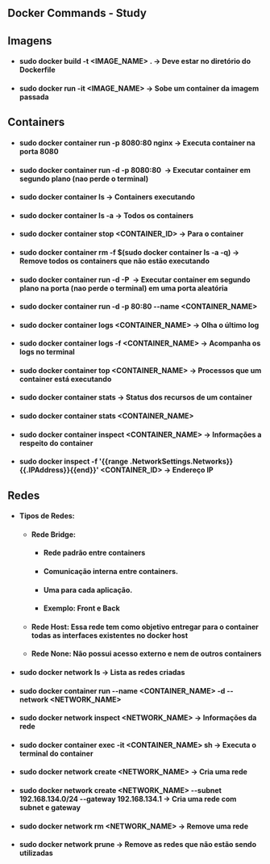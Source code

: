 ## **Docker Commands - Study**

## **Imagens**
- #### sudo docker build -t <IMAGE_NAME> . -> Deve estar no diretório do Dockerfile
- #### sudo docker run -it <IMAGE_NAME> -> Sobe um container da imagem passada

## **Containers**

- #### sudo docker container run -p 8080:80 nginx -> Executa container na porta 8080

- #### sudo docker container  run -d -p 8080:80 <IMAGE> -> Executar container em segundo plano (nao perde o terminal)

- #### sudo docker container ls -> Containers executando

- #### sudo docker container ls -a -> Todos os containers

- #### sudo docker container stop <CONTAINER_ID> -> Para o container

- #### sudo docker container rm -f $(sudo docker container ls -a -q) -> Remove todos os containers que não estão executando

- #### sudo docker container  run -d -P <IMAGE> -> Executar container em segundo plano na porta (nao perde o terminal) em uma porta aleatória

- #### sudo docker container run -d -p 80:80 --name <CONTAINER_NAME> <HOST>

- #### sudo docker container logs <CONTAINER_NAME> -> Olha o último log

- #### sudo docker container logs -f <CONTAINER_NAME> -> Acompanha os logs no terminal

- #### sudo docker container top <CONTAINER_NAME> -> Processos que um container está executando

- #### sudo docker container stats -> Status dos recursos de um container

- #### sudo docker container stats <CONTAINER_NAME>

- #### sudo docker container inspect <CONTAINER_NAME> -> Informações a respeito do container

- #### sudo docker inspect -f '{{range .NetworkSettings.Networks}}{{.IPAddress}}{{end}}' <CONTAINER_ID> -> Endereço IP

## **Redes**

- #### **Tipos de Redes:** 
    - #### **Rede Bridge:** 
        - #### Rede padrão entre containers 
        - #### Comunicação interna entre containers. 
        - #### Uma para cada aplicação. 
        - #### Exemplo: Front e Back

    - #### **Rede Host:** Essa rede tem como objetivo entregar para o container todas as interfaces existentes no docker host

    - #### **Rede None:** Não possui acesso externo e nem de outros containers

- #### sudo docker network ls -> Lista as redes criadas

- #### sudo docker container run --name <CONTAINER_NAME> -d --network <NETWORK_NAME> <IMAGE>

- #### sudo docker network inspect <NETWORK_NAME> -> Informações da rede

- #### sudo docker container exec -it <CONTAINER_NAME> sh -> Executa o terminal do container

- #### sudo docker network create <NETWORK_NAME> -> Cria uma rede

- #### sudo docker network create <NETWORK_NAME> --subnet 192.168.134.0/24 --gateway 192.168.134.1 -> Cria uma rede com subnet e gateway

- #### sudo docker network rm <NETWORK_NAME> -> Remove uma rede

- #### sudo docker network prune -> Remove as redes que não estão sendo utilizadas
